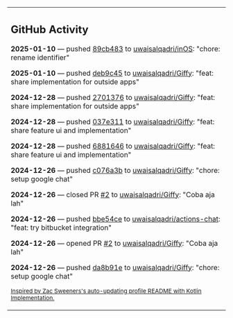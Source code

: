 <table><tr><td valign="top" width="100%">    

## GitHub Activity

**2025-01-10** — pushed [89cb483](https://github.com/uwaisalqadri/inOS/commits/89cb483c9e5005d11cacf0ab051ef7707d6627e0) to [uwaisalqadri/inOS](https://github.com/uwaisalqadri/inOS): "chore: rename identifier"

**2025-01-10** — pushed [deb9c45](https://github.com/uwaisalqadri/Giffy/commits/deb9c45e77df44af6ab6439966b0034eb5064cdc) to [uwaisalqadri/Giffy](https://github.com/uwaisalqadri/Giffy): "feat: share implementation for outside apps"

**2024-12-28** — pushed [2701376](https://github.com/uwaisalqadri/Giffy/commits/27013765f8f2e7c268b1dda03017165a0b6d5dc2) to [uwaisalqadri/Giffy](https://github.com/uwaisalqadri/Giffy): "feat: share implementation for outside apps"

**2024-12-28** — pushed [037e311](https://github.com/uwaisalqadri/Giffy/commits/037e311b8509b6fccacc0139f7e9c740e8c87294) to [uwaisalqadri/Giffy](https://github.com/uwaisalqadri/Giffy): "feat: share feature ui and implementation"

**2024-12-28** — pushed [6881646](https://github.com/uwaisalqadri/Giffy/commits/6881646bc876415ef43f7abdb919d6f41570d348) to [uwaisalqadri/Giffy](https://github.com/uwaisalqadri/Giffy): "feat: share feature ui and implementation"

**2024-12-26** — pushed [c076a3b](https://github.com/uwaisalqadri/Giffy/commits/c076a3b124d68ce5bf2517b063732400eadba134) to [uwaisalqadri/Giffy](https://github.com/uwaisalqadri/Giffy): "chore: setup google chat"

**2024-12-26** — closed PR [#2](https://github.com/uwaisalqadri/Giffy/pull/2) to [uwaisalqadri/Giffy](https://github.com/uwaisalqadri/Giffy): "Coba aja lah"

**2024-12-26** — pushed [bbe54ce](https://github.com/uwaisalqadri/actions-chat/commits/bbe54ceaa88af22c2e4325fe4a67d4f12c90fd31) to [uwaisalqadri/actions-chat](https://github.com/uwaisalqadri/actions-chat): "feat: try bitbucket integration"

**2024-12-26** — opened PR [#2](https://github.com/uwaisalqadri/Giffy/pull/2) to [uwaisalqadri/Giffy](https://github.com/uwaisalqadri/Giffy): "Coba aja lah"

**2024-12-26** — pushed [da8b91e](https://github.com/uwaisalqadri/Giffy/commits/da8b91e59fc425c7b13adbfa98ea424f231c8586) to [uwaisalqadri/Giffy](https://github.com/uwaisalqadri/Giffy): "chore: setup google chat"
                
<sub><a href="https://github.com/ZacSweers/ZacSweers/">Inspired by Zac Sweeners's auto-updating profile README with Kotlin Implementation.</a></sub>
        
